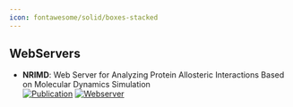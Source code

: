```yaml
---
icon: fontawesome/solid/boxes-stacked
---
```



## **WebServers**
- **NRIMD**: Web Server for Analyzing Protein Allosteric Interactions Based on Molecular Dynamics Simulation  
	[![Publication](https://img.shields.io/badge/Publication-Citations:1-blue?style=for-the-badge&logo=bookstack)](https://doi.org/10.1021/acs.jcim.4c00783) [![Webserver](https://img.shields.io/badge/Webserver-offline-red?style=for-the-badge&logo=xamarin&logoColor=red)](https://nrimd.luddy.indianapolis.iu.edu/) 
